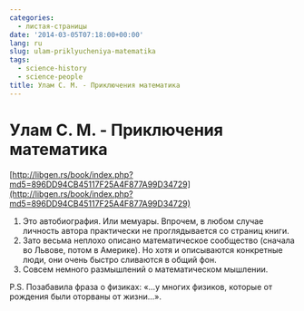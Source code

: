 ```yaml
---
categories:
  - листая-страницы
date: '2014-03-05T07:18:00+00:00'
lang: ru
slug: ulam-priklyucheniya-matematika
tags:
  - science-history
  - science-people
title: Улам С. М. - Приключения математика
---
```


# Улам С. М. - Приключения математика

[http://libgen.rs/book/index.php?md5=896DD94CB45117F25A4F877A99D34729](http://libgen.rs/book/index.php?md5=896DD94CB45117F25A4F877A99D34729)  

<!--more-->

1.  Это автобиография. Или мемуары. Впрочем, в любом случае личность автора практически не проглядывается со страниц книги.
2.  Зато весьма неплохо описано математическое сообщество (сначала во Львове, потом в Америке). Но хотя и описываются конкретные люди, они очень быстро сливаются в общий фон.
3.  Совсем немного размышлений о математическом мышлении.

P.S. Позабавила фраза о физиках: «…у многих физиков, которые от рождения были оторваны от жизни…».

